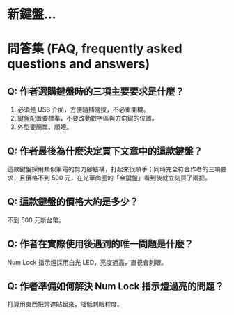 # 新鍵盤...

# 問答集 (FAQ, frequently asked questions and answers)

## Q: 作者選購鍵盤時的三項主要要求是什麼？
1. 必須是 USB 介面，方便隨插隨拔，不必重開機。  
2. 鍵盤配置要標準，不要改動數字區與方向鍵的位置。  
3. 外型要簡單、順眼。

## Q: 作者最後為什麼決定買下文章中的這款鍵盤？
這款鍵盤採用類似筆電的剪刀腳結構，打起來很順手；同時完全符合作者的三項要求，且價格不到 500 元，在光華商圈的「金鍵盤」看到後就立刻買了兩把。

## Q: 這款鍵盤的價格大約是多少？
不到 500 元新台幣。

## Q: 作者在實際使用後遇到的唯一問題是什麼？
Num Lock 指示燈採用白光 LED，亮度過高，直視會刺眼。

## Q: 作者準備如何解決 Num Lock 指示燈過亮的問題？
打算用東西把燈遮貼起來，降低刺眼程度。
